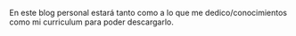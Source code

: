 En este blog personal estará tanto como a lo que me dedico/conocimientos como mi curriculum para poder descargarlo.
